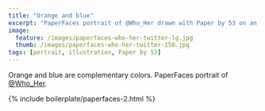 ```yaml
---
title: "Orange and blue"
excerpt: "PaperFaces portrait of @Who_Her drawn with Paper by 53 on an iPad."
image: 
  feature: /images/paperfaces-who-her-twitter-lg.jpg
  thumb: /images/paperfaces-who-her-twitter-150.jpg
tags: [portrait, illustration, Paper by 53]
---
```


Orange and blue are complementary colors. PaperFaces portrait of [@Who_Her](http://twitter.com/Who_Her).

{% include boilerplate/paperfaces-2.html %}